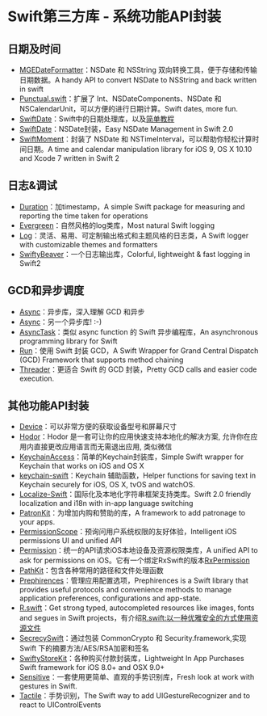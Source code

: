 # Swift第三方库 - 系统功能API封装
## 日期及时间
- [MGEDateFormatter][1]：NSDate 和 NSString 双向转换工具，便于存储和传输日期数据。A handy API to convert NSDate to NSString and back written in swift
- [Punctual.swift][2]：扩展了 Int、NSDateComponents、NSDate 和 NSCalendarUnit，可以方便的进行日期计算。Swift dates, more fun.
- [SwiftDate][3]：Swift中的日期处理库，以及[简单教程][4]
- [SwiftDate][5]：NSDate封装，Easy NSDate Management in Swift 2.0
- [SwiftMoment][6]：封装了 NSDate 和 NSTimeInterval，可以帮助你轻松计算时间日期。A time and calendar manipulation library for iOS 9, OS X 10.10 and Xcode 7 written in Swift 2

## 日志&调试
- [Duration][7]：加timestamp，A simple Swift package for measuring and reporting the time taken for operations
- [Evergreen][8]：自然风格的log类库，Most natural Swift logging
- [Log][9]：灵活、易用、可定制输出格式和主题风格的日志类，A Swift logger with customizable themes and formatters
- [SwiftyBeaver][10]：一个日志输出库，Colorful, lightweight & fast logging in Swift2

## GCD和异步调度
- [Async][11]：异步库，深入理解 GCD 和异步
- [Async][12]：另一个异步库! :-)
- [AsyncTask][13]：类似 async function 的 Swift 异步编程库，An asynchronous programming library for Swift
- [Run][14]：使用 Swift 封装 GCD，A Swift Wrapper for Grand Central Dispatch (GCD) Framework that supports method chaining
- [Threader][15]：更适合 Swift 的 GCD 封装，Pretty GCD calls and easier code execution.

## 其他功能API封装
- [Device][16]：可以非常方便的获取设备型号和屏幕尺寸
- [Hodor][17]：Hodor 是一套可让你的应用快速支持本地化的解决方案, 允许你在应用内直接更改应用语言而无需退出应用, 类似微信
- [KeychainAccess][18]：简单的Keychain封装库，Simple Swift wrapper for Keychain that works on iOS and OS X
- [keychain-swift][19]：Keychain 辅助函数，Helper functions for saving text in Keychain securely for iOS, OS X, tvOS and watchOS.
- [Localize-Swift][20]：国际化及本地化字符串框架支持类库。Swift 2.0 friendly localization and i18n with in-app language switching
- [PatronKit][21]：为增加内购和赞助的库，A framework to add patronage to your apps.
- [PermissionScope][22]：预询问用户系统权限的友好体验，Intelligent iOS permissions UI and unified API
- [Permission][23]：统一的API请求iOS本地设备及资源权限类库，A unified API to ask for permissions on iOS。它有一个绑定RxSwift的版本[RxPermission][24]
- [PathKit][25]：包含各种常用的路径和文件处理函数
- [Prephirences][26]：管理应用配置选项，Prephirences is a Swift library that provides useful protocols and convenience methods to manage application preferences, configurations and app-state.
- [R.swift][27]：Get strong typed, autocompleted resources like images, fonts and segues in Swift projects，有介绍[R.swift:以一种优雅安全的方式使用资源文件][28]
- [SecrecySwift][29]：通过包装 CommonCrypto 和 Security.framework,实现 Swift 下的摘要方法/AES/RSA加密和签名
- [SwiftyStoreKit][30]：各种购买付款封装库，Lightweight In App Purchases Swift framework for iOS 8.0+ and OSX 9.0+
- [Sensitive][31]：一套使用更简单、直观的手势识别库，Fresh look at work with gestures in Swift.
- [Tactile][32]：手势识别，The Swift way to add UIGestureRecognizer and to react to UIControlEvents

[1]:	https://github.com/ManueGE/MGEDateFormatter "MGEDateFormatter"
[2]:	https://github.com/harlanhaskins/Punctual.swift "Punctual.swift"
[3]:	https://github.com/chenyangcun/SwiftDate
[4]:	http://www.aswifter.com/2015/07/26/use-swiftdate/
[5]:	https://github.com/malcommac/SwiftDate "SwiftDate"
[6]:	https://github.com/akosma/SwiftMoment "SwiftMoment"
[7]:	https://github.com/SwiftStudies/Duration "Duration"
[8]:	https://github.com/viWiD/Evergreen "Evergreen"
[9]:	https://github.com/delba/Log "Log"
[10]:	https://github.com/SwiftyBeaver/SwiftyBeaver "SwiftyBeaver"
[11]:	https://github.com/duemunk/Async
[12]:	https://github.com/zhxnlai/Async "Async"
[13]:	https://github.com/zhxnlai/AsyncTask "AsyncTask"
[14]:	https://github.com/khoiln/Run "Run"
[15]:	https://github.com/mitchtreece/Threader "Threader"
[16]:	https://github.com/Ekhoo/Device "Device"
[17]:	https://github.com/Aufree/Hodor "Hodor"
[18]:	https://github.com/kishikawakatsumi/KeychainAccess "KeychainAccess"
[19]:	https://github.com/marketplacer/keychain-swift "keychain-swift"
[20]:	https://github.com/marmelroy/Localize-Swift "Localize-Swift"
[21]:	https://github.com/MosheBerman/PatronKit "PatronKit"
[22]:	https://github.com/nickoneill/PermissionScope "PermissionScope"
[23]:	https://github.com/delba/Permission "Permission"
[24]:	https://github.com/sunshinejr/RxPermission "RxPermission"
[25]:	https://github.com/kylef/PathKit "PathKit"
[26]:	https://github.com/phimage/Prephirences "Prephirences"
[27]:	https://github.com/mac-cain13/R.swift "R.swift"
[28]:	http://www.jianshu.com/p/b453b78c7126
[29]:	https://github.com/adow/SecrecySwift "SecrecySwift"
[30]:	https://github.com/bizz84/SwiftyStoreKit "SwiftyStoreKit"
[31]:	https://github.com/igormatyushkin014/Sensitive "Sensitive"
[32]:	https://github.com/delba/Tactile "Tactile"